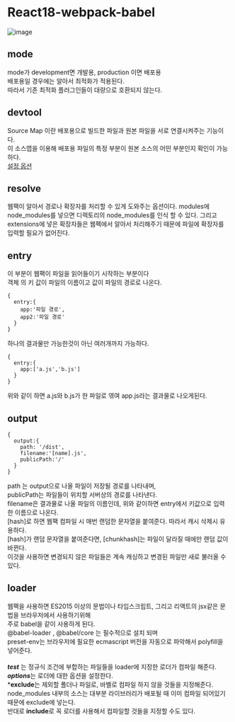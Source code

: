 # React18-webpack-babel
![image](https://user-images.githubusercontent.com/104764474/201090568-b06aedbc-c94a-41e4-9fb0-eeb3b445d8df.png)

## mode
mode가 development면 개발용, production 이면 배포용 <br/>
배포용일 경우에는 알아서 최적화가 적용된다.  <br/>
따라서 기존 최적화 플러그인들이 대량으로 호환되지 않는다.<br/>

## devtool
Source Map 이란 배포용으로 빌드한 파일과 원본 파일을 서로 연결시켜주는 기능이다. <br/>
이 소스맵을 이용해 배포용 파일의 특정 부분이 원본 소스의 어떤 부분인지 확인이 가능하다. <br/>
[설정 옵션](https://webpack.js.org/configuration/devtool/#devtool)

## resolve
웹팩이 알아서 경로나 확장자를 처리할 수 있게 도와주는 옵션이다.
modules에 node_modules를 넣으면 디렉토리의 node_modules를 인식 할 수 있다.
그리고 extensions에 넣은 확장자들은 웹펙에서 알아서 처리해주기 때문에 파일에 확장자를 입력할 필요가 없어진다.

## entry
이 부분이 웹팩이 파일을 읽어들이기 시작하는 부분이다 <br/>
객체 의 키 값이 파일의 이름이고 값이 파일의 경로로 나온다.<br/>
```
{
  entry:{
    app:'파일 경로',
    app2:'파일 경로'
  }
}
```
하나의 결과물만 가능한것이 아닌 여러개까지 가능하다.<br/>
```
{
  entry:{
    app:['a.js','b.js']
  }
}
```
위와 같이 하면 a.js와 b.js가 한 파일로 엮여 app.js라는 결과물로 나오게된다.<br/>

## output
```
{
  output:{
    path: '/dist',
    filename:'[name].js',
    publicPath:'/'
  }
}
```
path 는 output으로 나올 파일이 저장될 경로를 나타내며,<br/>
publicPath는 파일들이 위치할 서버상의 경로를 나타낸다.<br/>
filename은 결과물로 나올 파일의 이름인데, 위와 같이하면 entry에서 키값으로 입력한 이름으로 나온다.<br/>
[hash]로 하면 웹팩 컴파일 시 매번 랜덤한 문자열을 붙여준다. 따라서 캐시 삭제시 유용하다.<br/>
[hash]가 랜덤 문자열을 붙여준다면, [chunkhash]는 파일이 달라질 때에만 랜덤 값이 바뀐다.<br/>
이것을 사용하면 변경되지 않은 파일들은 계속 캐싱하고 변경된 파일만 새로 불러올 수 있다.

## loader
웹팩을 사용하면 ES2015 이상의 문법이나 타입스크립트, 그리고 리액트의 jsx같은 문법을 브라우저에서 사용하기위해<br/>
주로 babel을 같이 사용하게 된다.<br/>
@babel-loader , @babel/core 는 필수적으로 설치 되며 <br/>
preset-env는 브라우저에 필요한 ecmascript 버전을 자동으로 파악해서 polyfill을 넣어준다.<br/>
<br/>
***test*** 는 정규식 조건에 부합하는 파일들을 loader에 지정한 로더가 컴파일 해준다.<br/>
***options***는 로더에 대한 옵션을 설정한다.<br/>
***exclude**는 제외할 폴더나 파일로, 바벨로 컴파일 하지 않을 것들을 지정해준다.<br/>
node_modules 내부의 소스는 대부분 라이브러리가 배포될 때 이미 컴파일 되어있기 때문에 exclude에 넣는다.<br/>
반대로 **include**로 꼭 로더를 사용해서 컴파일할 것들을 지정할 수도 있다.<br/>


